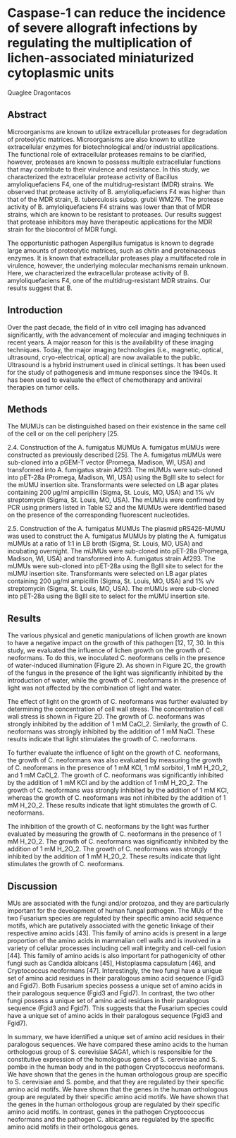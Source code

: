 # Caspase-1 can reduce the incidence of severe allograft infections by regulating the multiplication of lichen-associated miniaturized cytoplasmic units
Quaglee Dragontacos


## Abstract
Microorganisms are known to utilize extracellular proteases for degradation of proteolytic matrices. Microorganisms are also known to utilize extracellular enzymes for biotechnological and/or industrial applications. The functional role of extracellular proteases remains to be clarified, however, proteases are known to possess multiple extracellular functions that may contribute to their virulence and resistance. In this study, we characterized the extracellular protease activity of Bacillus amyloliquefaciens F4, one of the multidrug-resistant (MDR) strains. We observed that protease activity of B. amyloliquefaciens F4 was higher than that of the MDR strain, B. tuberculosis subsp. grubii WM276. The protease activity of B. amyloliquefaciens F4 strains was lower than that of MDR strains, which are known to be resistant to proteases. Our results suggest that protease inhibitors may have therapeutic applications for the MDR strain for the biocontrol of MDR fungi.

The opportunistic pathogen Aspergillus fumigatus is known to degrade large amounts of proteolytic matrices, such as chitin and proteinaceous enzymes. It is known that extracellular proteases play a multifaceted role in virulence, however, the underlying molecular mechanisms remain unknown. Here, we characterized the extracellular protease activity of B. amyloliquefaciens F4, one of the multidrug-resistant MDR strains. Our results suggest that B.


## Introduction
Over the past decade, the field of in vitro cell imaging has advanced significantly, with the advancement of molecular and imaging techniques in recent years. A major reason for this is the availability of these imaging techniques. Today, the major imaging technologies (i.e., magnetic, optical, ultrasound, cryo-electrical, optical) are now available to the public. Ultrasound is a hybrid instrument used in clinical settings. It has been used for the study of pathogenesis and immune responses since the 1940s. It has been used to evaluate the effect of chemotherapy and antiviral therapies on tumor cells.


## Methods
The MUMUs can be distinguished based on their existence in the same cell of the cell or on the cell periphery [25.

2.4. Construction of the A. fumigatus MUMUs
A. fumigatus mUMUs were constructed as previously described [25]. The A. fumigatus mUMUs were sub-cloned into a pGEM-T vector (Promega, Madison, WI, USA) and transformed into A. fumigatus strain Af293. The mUMUs were sub-cloned into pET-28a (Promega, Madison, WI, USA) using the BglII site to select for the mUMU insertion site. Transformants were selected on LB agar plates containing 200 µg/ml ampicillin (Sigma, St. Louis, MO, USA) and 1% v/v streptomycin (Sigma, St. Louis, MO, USA). The mUMUs were confirmed by PCR using primers listed in Table S2 and the MUMUs were identified based on the presence of the corresponding fluorescent nucleotides.

2.5. Construction of the A. fumigatus MUMUs
The plasmid pRS426-MUMU was used to construct the A. fumigatus MUMUs by plating the A. fumigatus mUMUs at a ratio of 1:1 in LB broth (Sigma, St. Louis, MO, USA) and incubating overnight. The mUMUs were sub-cloned into pET-28a (Promega, Madison, WI, USA) and transformed into A. fumigatus strain Af293. The mUMUs were sub-cloned into pET-28a using the BglII site to select for the mUMU insertion site. Transformants were selected on LB agar plates containing 200 µg/ml ampicillin (Sigma, St. Louis, MO, USA) and 1% v/v streptomycin (Sigma, St. Louis, MO, USA). The mUMUs were sub-cloned into pET-28a using the BglII site to select for the mUMU insertion site.


## Results
The various physical and genetic manipulations of lichen growth are known to have a negative impact on the growth of this pathogen [12, 17, 30. In this study, we evaluated the influence of lichen growth on the growth of C. neoformans. To do this, we inoculated C. neoformans cells in the presence of water-induced illumination (Figure 2). As shown in Figure 2C, the growth of the fungus in the presence of the light was significantly inhibited by the introduction of water, while the growth of C. neoformans in the presence of light was not affected by the combination of light and water.

The effect of light on the growth of C. neoformans was further evaluated by determining the concentration of cell wall stress. The concentration of cell wall stress is shown in Figure 2D. The growth of C. neoformans was strongly inhibited by the addition of 1 mM CaCl_2. Similarly, the growth of C. neoformans was strongly inhibited by the addition of 1 mM NaCl. These results indicate that light stimulates the growth of C. neoformans.

To further evaluate the influence of light on the growth of C. neoformans, the growth of C. neoformans was also evaluated by measuring the growth of C. neoformans in the presence of 1 mM KCl, 1 mM sorbitol, 1 mM H_2O_2, and 1 mM CaCl_2. The growth of C. neoformans was significantly inhibited by the addition of 1 mM KCl and by the addition of 1 mM H_2O_2. The growth of C. neoformans was strongly inhibited by the addition of 1 mM KCl, whereas the growth of C. neoformans was not inhibited by the addition of 1 mM H_2O_2. These results indicate that light stimulates the growth of C. neoformans.

The inhibition of the growth of C. neoformans by the light was further evaluated by measuring the growth of C. neoformans in the presence of 1 mM H_2O_2. The growth of C. neoformans was significantly inhibited by the addition of 1 mM H_2O_2. The growth of C. neoformans was strongly inhibited by the addition of 1 mM H_2O_2. These results indicate that light stimulates the growth of C. neoformans.


## Discussion
MUs are associated with the fungi and/or protozoa, and they are particularly important for the development of human fungal pathogen. The MUs of the two Fusarium species are regulated by their specific amino acid sequence motifs, which are putatively associated with the genetic linkage of their respective amino acids [43]. This family of amino acids is present in a large proportion of the amino acids in mammalian cell walls and is involved in a variety of cellular processes including cell wall integrity and cell-cell fusion [44]. This family of amino acids is also important for pathogenicity of other fungi such as Candida albicans [45], Histoplasma capsulatum [46], and Cryptococcus neoformans [47]. Interestingly, the two fungi have a unique set of amino acid residues in their paralogous amino acid sequence (Fgid3 and Fgid7). Both Fusarium species possess a unique set of amino acids in their paralogous sequence (Fgid3 and Fgid7). In contrast, the two other fungi possess a unique set of amino acid residues in their paralogous sequence (Fgid3 and Fgid7). This suggests that the Fusarium species could have a unique set of amino acids in their paralogous sequence (Fgid3 and Fgid7).

In summary, we have identified a unique set of amino acid residues in their paralogous sequences. We have compared these amino acids to the human orthologous group of S. cerevisiae SAGA1, which is responsible for the constitutive expression of the homologous genes of S. cerevisiae and S. pombe in the human body and in the pathogen Cryptococcus neoformans. We have shown that the genes in the human orthologous group are specific to S. cerevisiae and S. pombe, and that they are regulated by their specific amino acid motifs. We have shown that the genes in the human orthologous group are regulated by their specific amino acid motifs. We have shown that the genes in the human orthologous group are regulated by their specific amino acid motifs. In contrast, genes in the pathogen Cryptococcus neoformans and the pathogen C. albicans are regulated by the specific amino acid motifs in their orthologous genes.

